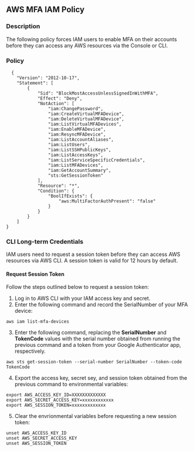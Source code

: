 ## AWS MFA IAM Policy

### Description
The following policy forces IAM users to enable MFA on their accounts before they can access any AWS resources via the Console or CLI.

### Policy
```
  {
    "Version": "2012-10-17",
    "Statement": [
        {
            "Sid": "BlockMostAccessUnlessSignedInWithMFA",
            "Effect": "Deny",
            "NotAction": [
                "iam:ChangePassword",
                "iam:CreateVirtualMFADevice",
                "iam:DeleteVirtualMFADevice",
                "iam:ListVirtualMFADevices",
                "iam:EnableMFADevice",
                "iam:ResyncMFADevice",
                "iam:ListAccountAliases",
                "iam:ListUsers",
                "iam:ListSSHPublicKeys",
                "iam:ListAccessKeys",
                "iam:ListServiceSpecificCredentials",
                "iam:ListMFADevices",
                "iam:GetAccountSummary",
                "sts:GetSessionToken"
            ],
            "Resource": "*",
            "Condition": {
                "BoolIfExists": {
                    "aws:MultiFactorAuthPresent": "false"
                }
            }
        }
    ]
}
```

### CLI Long-term Credentials
IAM users need to request a session token before they can access AWS resources via AWS CLI. A session token is valid for 12 hours by default.

#### Request Session Token
Follow the steps outlined below to request a session token:

1. Log in to AWS CLI with your IAM access key and secret.
2. Enter the following command and record the SerialNumber of your MFA device:
```
aws iam list-mfa-devices
```
3. Enter the following command, replacing the **SerialNumber** and **TokenCode** values with the serial number obtained from running the previous command and a token from your Google Authenticator app, respectively. 
```
aws sts get-session-token --serial-number SerialNumber --token-code TokenCode
```
4. Export the access key, secret sey, and session token obtained from the previous command to environmental variables:
```
export AWS_ACCESS_KEY_ID=XXXXXXXXXXXXX
export AWS_SECRET_ACCESS_KEY=xxxxxxxxxxxx
export AWS_SESSION_TOKEN=xxxxxxxxxxxxx
```
5. Clear the envrionmental variables before requesting a new session token:
```
unset AWS_ACCESS_KEY_ID
unset AWS_SECRET_ACCESS_KEY
unset AWS_SESSION_TOKEN
```
